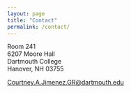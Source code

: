 ```yaml
---
layout: page
title: "Contact"
permalink: /contact/
---
```


Room 241\
6207 Moore Hall\
Dartmouth College\
Hanover, NH 03755


Courtney.A.Jimenez.GR@dartmouth.edu
